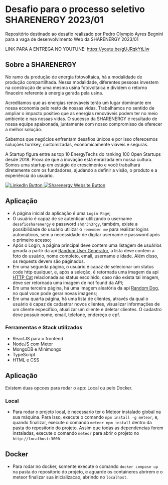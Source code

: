 # Desafio para o processo seletivo SHARENERGY 2023/01

Repositório destinado ao desafio realizado por Pedro Olympio Ayres Begnini para a vaga de desenvolvimento Web da SHARENERGY 2023/01

LINK PARA A ENTREGA NO YOUTUNE: https://youtu.be/gUJRqkYtLlw

## Sobre a SHARENERGY

No ramo da produção de energia fotovoltaica, há a modalidade de produção compartilhada. Nessa modalidade, diferentes pessoas investem na construção de uma mesma usina fotovoltaica e dividem o retorno finaceiro referente à energia gerada pela usina.

Acreditamos que as energias renováveis terão um lugar dominante em nossa economia pelo resto de nossas vidas. Trabalhamos no sentido de ampliar o impacto positivo que as energias renováveis podem ter no meio ambiente e nas nossas vidas. O sucesso da SHARENERGY é resultado de nossa equipe apaixonada, juntamente com nosso compromisso de oferecer a melhor solução.

Sabemos que negócios enfrentam desafios únicos e por isso oferecemos soluções turnkey, customizadas, economicamente viáveis e seguras.

A Startup figura entre as top 10 EnergyTechs do ranking 100 Open Startups desde 2018. Prova de que a inovação está enraizada em nossa cultura. Somos uma startup em estágio de crescimento e você trabalhará diretamente com os fundadores, ajudando a definir a visão, o produto e a experiência do usuário.

<p align="left">
  <a href="https://www.linkedin.com/company/sharenergy-brasil/">
    <img src="https://img.shields.io/badge/LinkedIn-%230077B5.svg?&style=flat-square&logo=linkedin&logoColor=white" alt="LinkedIn Button">
  </a>
  <a href="https://sharenergy.com.br/">
    <img src="https://img.shields.io/badge/-Website-red" alt="Sharenergy Website Button">
  </a>
</p>

## Aplicação

- A página inicial da aplicação é uma `Login Page`;
- O usuário é capaz de se autenticar utilizando o username `desafiosharenergy` e password `sh@r3n3rgy`, também, existe a possibilidade do usuário utilizar o `remember me` para realizar logins automáticos, sem a necessidade de digitar username e password após o primeiro acesso;
- Após o Login, a página principal deve contem uma listagem de usuários gerada a partir da api [Random User Generator](https://randomuser.me/), a lista deve contem a foto do usuário, nome completo, email, username e idade. Além disso, os requests devem säo páginados.
- Em uma segunda página, o usuário é capaz de selecionar um status code http qualquer, e, após a seleção, é retornada uma imagem da api [HTTP Cat](https://http.cat/) relacionada ao status escolhido, caso não exista tal imagem, deve ser retornada uma imagem de not found da API;
- Em uma terceira página, há uma imagem aleatória da api [Random Dog](https://random.dog/), no qual voce pode gerar novas imagens;
- Em uma quarta página, há uma lista de clientes, através da qual o usuário é capaz de cadastrar novos clientes, visualizar informações de um cliente específico, atualizar um cliente e deletar clientes. O cadastro deve possuir nome, email, telefone, endereço e cpf.

### Ferramentas e Stack utilizados

- ReactJS para o frontend
- NodeJS com Metor
- MongoDB e Minimongo
- TypeScript
- HTML e CSS

## Aplicação

Existem duas opcoes para rodar o app: Local ou pelo Docker.

### Local

 - Para rodar o projeto local, é necessario ter o Meteor instalado global na sua máquina. Para isso, execute o comando `npm install -g meteor`, e, quando finalizar, execute o comando `meteor npm install` dentro da pasta do repositorio do projeto. Assim que todas as dependencias forem instaladas, execute o comando `meteor` para abrir o projeto no `http://localhost:3000`

## Docker

- Para rodar no docker, somente execute o comando `docker compose up` na pasta do repositorio do projeto, e aguarde os containeres abrirem e o meteor finalizar sua inicializacao, abrindo no `localhost`.
